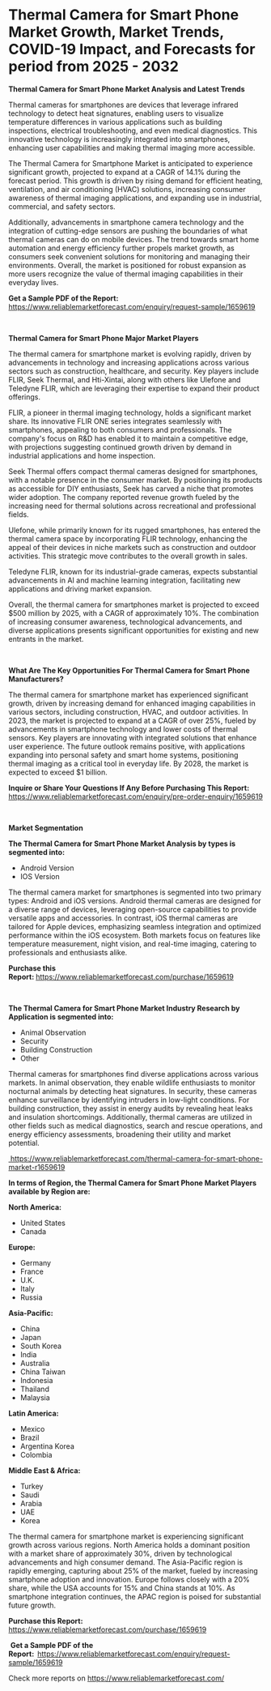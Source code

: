 <p><h1>Thermal Camera for Smart Phone Market Growth, Market Trends, COVID-19 Impact, and Forecasts for period from 2025 - 2032</h1></p><p><strong>Thermal Camera for Smart Phone Market Analysis and Latest Trends</strong></p>
<p><p>Thermal cameras for smartphones are devices that leverage infrared technology to detect heat signatures, enabling users to visualize temperature differences in various applications such as building inspections, electrical troubleshooting, and even medical diagnostics. This innovative technology is increasingly integrated into smartphones, enhancing user capabilities and making thermal imaging more accessible.</p><p>The Thermal Camera for Smartphone Market is anticipated to experience significant growth, projected to expand at a CAGR of 14.1% during the forecast period. This growth is driven by rising demand for efficient heating, ventilation, and air conditioning (HVAC) solutions, increasing consumer awareness of thermal imaging applications, and expanding use in industrial, commercial, and safety sectors. </p><p>Additionally, advancements in smartphone camera technology and the integration of cutting-edge sensors are pushing the boundaries of what thermal cameras can do on mobile devices. The trend towards smart home automation and energy efficiency further propels market growth, as consumers seek convenient solutions for monitoring and managing their environments. Overall, the market is positioned for robust expansion as more users recognize the value of thermal imaging capabilities in their everyday lives.</p></p>
<p><strong>Get a Sample PDF of the Report:&nbsp;</strong> <a href="https://www.reliablemarketforecast.com/enquiry/request-sample/1659619?utm_campaign=2124&utm_medium=2&utm_source=Github&utm_content=ia&utm_term=17022025&utm_id=thermal-camera-for-smart-phone">https://www.reliablemarketforecast.com/enquiry/request-sample/1659619</a></p>
<p>&nbsp;</p>
<p><strong>Thermal Camera for Smart Phone Major Market Players</strong></p>
<p><p>The thermal camera for smartphone market is evolving rapidly, driven by advancements in technology and increasing applications across various sectors such as construction, healthcare, and security. Key players include FLIR, Seek Thermal, and Hti-Xintai, along with others like Ulefone and Teledyne FLIR, which are leveraging their expertise to expand their product offerings.</p><p>FLIR, a pioneer in thermal imaging technology, holds a significant market share. Its innovative FLIR ONE series integrates seamlessly with smartphones, appealing to both consumers and professionals. The company's focus on R&D has enabled it to maintain a competitive edge, with projections suggesting continued growth driven by demand in industrial applications and home inspection.</p><p>Seek Thermal offers compact thermal cameras designed for smartphones, with a notable presence in the consumer market. By positioning its products as accessible for DIY enthusiasts, Seek has carved a niche that promotes wider adoption. The company reported revenue growth fueled by the increasing need for thermal solutions across recreational and professional fields.</p><p>Ulefone, while primarily known for its rugged smartphones, has entered the thermal camera space by incorporating FLIR technology, enhancing the appeal of their devices in niche markets such as construction and outdoor activities. This strategic move contributes to the overall growth in sales.</p><p>Teledyne FLIR, known for its industrial-grade cameras, expects substantial advancements in AI and machine learning integration, facilitating new applications and driving market expansion.</p><p>Overall, the thermal camera for smartphones market is projected to exceed $500 million by 2025, with a CAGR of approximately 10%. The combination of increasing consumer awareness, technological advancements, and diverse applications presents significant opportunities for existing and new entrants in the market.</p></p>
<p>&nbsp;</p>
<p><strong>What Are The Key Opportunities For Thermal Camera for Smart Phone Manufacturers?</strong></p>
<p><p>The thermal camera for smartphone market has experienced significant growth, driven by increasing demand for enhanced imaging capabilities in various sectors, including construction, HVAC, and outdoor activities. In 2023, the market is projected to expand at a CAGR of over 25%, fueled by advancements in smartphone technology and lower costs of thermal sensors. Key players are innovating with integrated solutions that enhance user experience. The future outlook remains positive, with applications expanding into personal safety and smart home systems, positioning thermal imaging as a critical tool in everyday life. By 2028, the market is expected to exceed $1 billion.</p></p>
<p><strong>Inquire or Share Your Questions If Any Before Purchasing This Report:</strong> <a href="https://www.reliablemarketforecast.com/enquiry/pre-order-enquiry/1659619?utm_campaign=2124&utm_medium=2&utm_source=Github&utm_content=ia&utm_term=17022025&utm_id=thermal-camera-for-smart-phone">https://www.reliablemarketforecast.com/enquiry/pre-order-enquiry/1659619</a></p>
<p>&nbsp;</p>
<p><strong>Market Segmentation</strong></p>
<p><strong>The Thermal Camera for Smart Phone Market Analysis by types is segmented into:</strong></p>
<p><ul><li>Android Version</li><li>IOS Version</li></ul></p>
<p><p>The thermal camera market for smartphones is segmented into two primary types: Android and iOS versions. Android thermal cameras are designed for a diverse range of devices, leveraging open-source capabilities to provide versatile apps and accessories. In contrast, iOS thermal cameras are tailored for Apple devices, emphasizing seamless integration and optimized performance within the iOS ecosystem. Both markets focus on features like temperature measurement, night vision, and real-time imaging, catering to professionals and enthusiasts alike.</p></p>
<p><strong>Purchase this Report:&nbsp;</strong><a href="https://www.reliablemarketforecast.com/purchase/1659619?utm_campaign=2124&utm_medium=2&utm_source=Github&utm_content=ia&utm_term=17022025&utm_id=thermal-camera-for-smart-phone">https://www.reliablemarketforecast.com/purchase/1659619</a></p>
<p>&nbsp;</p>
<p><strong>The Thermal Camera for Smart Phone Market Industry Research by Application is segmented into:</strong></p>
<p><ul><li>Animal Observation</li><li>Security</li><li>Building Construction</li><li>Other</li></ul></p>
<p><p>Thermal cameras for smartphones find diverse applications across various markets. In animal observation, they enable wildlife enthusiasts to monitor nocturnal animals by detecting heat signatures. In security, these cameras enhance surveillance by identifying intruders in low-light conditions. For building construction, they assist in energy audits by revealing heat leaks and insulation shortcomings. Additionally, thermal cameras are utilized in other fields such as medical diagnostics, search and rescue operations, and energy efficiency assessments, broadening their utility and market potential.</p></p>
<p><a href="https://www.reliablemarketforecast.com/thermal-camera-for-smart-phone-market-r1659619?utm_campaign=2124&utm_medium=2&utm_source=Github&utm_content=ia&utm_term=17022025&utm_id=thermal-camera-for-smart-phone">&nbsp;https://www.reliablemarketforecast.com/thermal-camera-for-smart-phone-market-r1659619</a></p>
<p><strong>In terms of Region, the Thermal Camera for Smart Phone Market Players available by Region are:</strong></p>
<p>
    <p> <strong> North America: </strong>
        <ul>
            <li>United States</li>
            <li>Canada</li>
        </ul>
        </p> 
    <p> <strong> Europe: </strong>
        <ul>
            <li>Germany</li>
            <li>France</li>
            <li>U.K.</li>
            <li>Italy</li>
            <li>Russia</li>
        </ul>
        </p> 
    <p> <strong> Asia-Pacific: </strong>
        <ul>
            <li>China</li>
            <li>Japan</li>
            <li>South Korea</li>
            <li>India</li>
            <li>Australia</li>
            <li>China Taiwan</li>
            <li>Indonesia</li>
            <li>Thailand</li>
            <li>Malaysia</li>
        </ul>
        </p> 
    <p> <strong> Latin America: </strong>
        <ul>
            <li>Mexico</li>
            <li>Brazil</li>
            <li>Argentina Korea</li>
            <li>Colombia</li>
        </ul>
        </p> 
    <p> <strong> Middle East & Africa: </strong>
        <ul>
            <li>Turkey</li>
            <li>Saudi</li>
            <li>Arabia</li>
            <li>UAE</li>
            <li>Korea</li>
        </ul>
    </p>
    </p>
<p><p>The thermal camera for smartphone market is experiencing significant growth across various regions. North America holds a dominant position with a market share of approximately 30%, driven by technological advancements and high consumer demand. The Asia-Pacific region is rapidly emerging, capturing about 25% of the market, fueled by increasing smartphone adoption and innovation. Europe follows closely with a 20% share, while the USA accounts for 15% and China stands at 10%. As smartphone integration continues, the APAC region is poised for substantial future growth.</p></p>
<p><strong>Purchase this Report: </strong><a href="https://www.reliablemarketforecast.com/purchase/1659619?utm_campaign=2124&utm_medium=2&utm_source=Github&utm_content=ia&utm_term=17022025&utm_id=thermal-camera-for-smart-phone">https://www.reliablemarketforecast.com/purchase/1659619</a></p>
<p>&nbsp;<strong>Get a Sample PDF of the Report:&nbsp;&nbsp;</strong><a href="https://www.reliablemarketforecast.com/enquiry/request-sample/1659619?utm_campaign=2124&utm_medium=2&utm_source=Github&utm_content=ia&utm_term=17022025&utm_id=thermal-camera-for-smart-phone">https://www.reliablemarketforecast.com/enquiry/request-sample/1659619</a></p>
<p><strong></strong></p>
<p>Check more reports on <a href="https://www.reliablemarketforecast.com/?utm_campaign=2124&utm_medium=2&utm_source=Github&utm_content=ia&utm_term=17022025&utm_id=thermal-camera-for-smart-phone">https://www.reliablemarketforecast.com/</a></p>